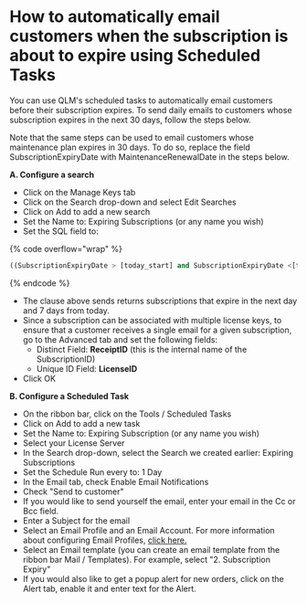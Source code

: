 # How to automatically email customers when the subscription is about to expire using Scheduled Tasks

You can use QLM's scheduled tasks to automatically email customers before their subscription expires. To send daily emails to customers whose subscription expires in the next 30 days, follow the steps below.

Note that the same steps can be used to email customers whose maintenance plan expires in 30 days. To do so, replace the field SubscriptionExpiryDate with MaintenanceRenewalDate in the steps below.

**A. Configure a search**

* Click on the Manage Keys tab
* Click on the Search drop-down and select Edit Searches
* Click on Add to add a new search
* Set the Name to: Expiring Subscriptions (or any name you wish)
* Set the SQL field to:

{% code overflow="wrap" %}
```sql
((SubscriptionExpiryDate > [today_start] and SubscriptionExpiryDate <[today_start+1]) OR (SubscriptionExpiryDate > [today_start+7] and SubscriptionExpiryDate <[today_start+8])) And IncludeInMailList<> 0 and Disabled=0 And LicenseModel='subscription'
```
{% endcode %}

* The clause above sends returns subscriptions that expire in the next day and 7 days from today.
* Since a subscription can be associated with multiple license keys, to ensure that a customer receives a single email for a given subscription, go to the Advanced tab and set the following fields:
  * Distinct Field: **ReceiptID** (this is the internal name of the SubscriptionID)
  * Unique ID Field: **LicenseID**&#x20;
* Click OK

**B. Configure a Scheduled Task**

* On the ribbon bar, click on the Tools / Scheduled Tasks
* Click on Add to add a new task
* Set the Name to: Expiring Subscription (or any name you wish)
* Select your License Server
* In the Search drop-down, select the Search we created earlier: Expiring Subscriptions
* Set the Schedule Run every to: 1 Day&#x20;
* In the Email tab, check Enable Email Notifications
* Check "Send to customer"
* If you would like to send yourself the email, enter your email in the Cc or Bcc field.
* Enter a Subject for the email
* Select an Email Profile and an Email Account. For more information about configuring Email Profiles, [click here.](https://docs.soraco.co/docs/email-framework/configuration)
* Select an Email template (you can create an email template from the ribbon bar Mail / Templates). For example, select "2. Subscription Expiry"
* If you would also like to get a popup alert for new orders, click on the Alert tab, enable it and enter text for the Alert.
